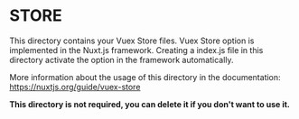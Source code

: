 # STORE

This directory contains your Vuex Store files.
Vuex Store option is implemented in the Nuxt.js framework.
Creating a index.js file in this directory activate the option in the framework automatically.

More information about the usage of this directory in the documentation:
https://nuxtjs.org/guide/vuex-store

**This directory is not required, you can delete it if you don't want to use it.**
